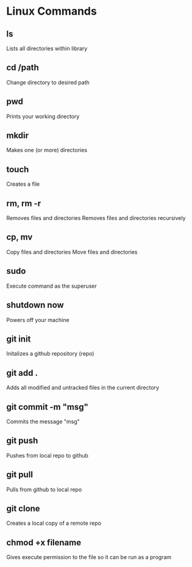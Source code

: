 # Linux Commands

## ls 
Lists all directories within library

## cd /path
Change directory to desired path

## pwd 
Prints your working directory

## mkdir
Makes one (or more) directories

## touch
Creates a file

## rm, rm -r
Removes files and directories
Removes files and directories recursively

## cp, mv
Copy files and directories
Move files and directories

## sudo
Execute command as the superuser

## shutdown now
Powers off your machine

## git init
Initalizes a github repository (repo)

## git add . 
Adds all modified and untracked files in the current directory 

## git commit -m "msg"
Commits the message "msg"

## git push 
Pushes from local repo to github

## git pull
Pulls from github to local repo

## git clone
Creates a local copy of a remote repo

## chmod +x filename 
Gives execute permission to the file so it can be run as a program

